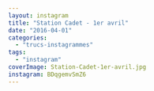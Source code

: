 ```yaml
---
layout: instagram
title: "Station Cadet - 1er avril"
date: "2016-04-01"
categories: 
  - "trucs-instagrammes"
tags: 
  - "instagram"
coverImage: Station-Cadet-1er-avril.jpg
instagram: BDqgemvSmZ6
---
```

